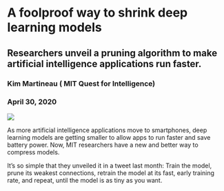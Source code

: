 # A foolproof way to shrink deep learning models
## Researchers unveil a pruning algorithm to make artificial intelligence applications run faster.
### Kim Martineau ( MIT Quest for Intelligence)
### April 30, 2020    


<img src="/home/amy/DL/DL_project/img1.png"></img>    

As more artificial intelligence applications move to smartphones, deep learning models are getting smaller to allow apps to run faster and save battery power. Now, MIT researchers have a new and better way to compress models.    
    
It’s so simple that they unveiled it in a tweet last month: Train the model, prune its weakest connections, retrain the model at its fast, early training rate, and repeat, until the model is as tiny as you want.    
    




 
